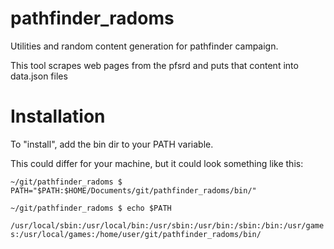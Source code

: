 # pathfinder_radoms
Utilities and random content generation for pathfinder campaign.

This tool scrapes web pages from the pfsrd and puts that content into data.json files

# Installation
To "install", add the bin dir to your PATH variable.

This could differ for your machine, but it could look something like this:

`~/git/pathfinder_radoms $ PATH="$PATH:$HOME/Documents/git/pathfinder_radoms/bin/"`

`~/git/pathfinder_radoms $ echo $PATH`

`/usr/local/sbin:/usr/local/bin:/usr/sbin:/usr/bin:/sbin:/bin:/usr/games:/usr/local/games:/home/user/git/pathfinder_radoms/bin/`

